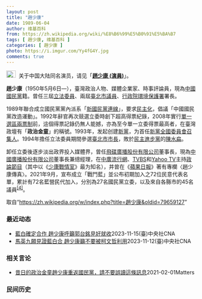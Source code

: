 ```yaml
---
layout: post
title: "趙少康"
date: 1989-06-04
author: 维基百科
from: https://zh.wikipedia.org/wiki/%E8%B6%99%E5%B0%91%E5%BA%B7
tags: [ 趙少康, 维基百科 ]
categories: [ 趙少康 ]
photo: https://i.imgur.com/Yy4fG4Y.jpg
comments: true
---
```

<div class="mw-content-ltr mw-parser-output" lang="zh" dir="ltr"><div role="note" class="hatnote navigation-not-searchable"><span typeof="mw:File"><a href="/wiki/Wikipedia:%E6%B6%88%E6%AD%A7%E4%B9%89" title="Wikipedia:消歧义"><img src="//upload.wikimedia.org/wikipedia/commons/thumb/5/5f/Disambig_gray.svg/25px-Disambig_gray.svg.png" decoding="async" width="25" height="19" class="mw-file-element" srcset="//upload.wikimedia.org/wikipedia/commons/thumb/5/5f/Disambig_gray.svg/38px-Disambig_gray.svg.png 1.5x, //upload.wikimedia.org/wikipedia/commons/thumb/5/5f/Disambig_gray.svg/50px-Disambig_gray.svg.png 2x" data-file-width="220" data-file-height="168"></a></span>&nbsp;&nbsp;关于中国大陆同名演员，请见「<b><a href="/wiki/%E8%B6%99%E5%B0%91%E5%BA%B7_(%E6%BC%94%E5%93%A1)" title="趙少康 (演員)">趙少康 (演員)</a></b>」。</div>


<p><b>趙少康</b>（1950年5月6日<span class="useeditintro" title="Template:BLP editintro">—</span>），臺灣政治人物、媒體企業家、時事評論員，現為<a href="/wiki/%E4%B8%AD%E5%9C%8B%E5%9C%8B%E6%B0%91%E9%BB%A8" title="中國國民黨">中國國民黨</a>籍。曾任三屆<a href="/wiki/%E7%AB%8B%E6%B3%95%E5%A7%94%E5%93%A1" class="mw-redirect" title="立法委員">立法委員</a>、兩屆<a href="/wiki/%E8%87%BA%E5%8C%97%E5%B8%82%E8%AD%B0%E5%93%A1" class="mw-redirect" title="臺北市議員">臺北市議員</a>、<a href="/wiki/%E8%A1%8C%E6%94%BF%E9%99%A2%E7%92%B0%E5%A2%83%E4%BF%9D%E8%AD%B7%E7%BD%B2" class="mw-redirect" title="行政院環境保護署">行政院環境保護署</a>署長。
</p><p>1989年聯合成立國民黨黨內派系「<a href="/wiki/%E6%96%B0%E5%9C%8B%E6%B0%91%E9%BB%A8%E9%80%A3%E7%B7%9A" title="新國民黨連線">新國民黨連線</a>」，要求<a href="/wiki/%E6%B0%91%E4%B8%BB%E5%8C%96" title="民主化">民主化</a>，倡議「中國國民黨改造運動」。1992年辭官再次競選立委時創下超高得票紀錄，2008年實行<a href="/wiki/%E5%96%AE%E4%B8%80%E9%81%B8%E5%8D%80%E5%85%A9%E7%A5%A8%E5%88%B6" title="單一選區兩票制">單一選區兩票制</a>前，這個得票記錄仍無人能撼，亦為至今單一立委得票最高者，在臺灣政壇有「<b>政治金童</b>」的稱號。1993年，发起创建<a href="/wiki/%E6%96%B0%E9%BB%A8" title="新黨">新黨</a>，为首任<a href="/wiki/%E6%96%B0%E9%BB%A8#歷任最高領導人" title="新黨">新黨全國委員會召集人</a>。1994年擔任立法委員期間參選<a href="/wiki/1994%E5%B9%B4%E4%B8%AD%E8%8F%AF%E6%B0%91%E5%9C%8B%E7%9C%81%E5%B8%82%E9%95%B7%E6%9A%A8%E7%9C%81%E5%B8%82%E8%AD%B0%E5%93%A1%E9%81%B8%E8%88%89" title="1994年中華民國省市長暨省市議員選舉">臺北市市長</a>，敗於<a href="/wiki/%E6%B0%91%E4%B8%BB%E9%80%B2%E6%AD%A5%E9%BB%A8" title="民主進步黨">民主進步黨</a>的<a href="/wiki/%E9%99%B3%E6%B0%B4%E6%89%81" title="陳水扁">陳水扁</a>。
</p><p>卸任立委後逐步淡出政界投入媒體界，曾任<a href="/wiki/%E9%A3%9B%E7%A2%9F%E5%BB%A3%E6%92%AD%E8%82%A1%E4%BB%BD%E6%9C%89%E9%99%90%E5%85%AC%E5%8F%B8" class="mw-redirect" title="飛碟廣播股份有限公司">飛碟廣播股份有限公司</a>董事長，現為<a href="/wiki/%E4%B8%AD%E5%9C%8B%E5%BB%A3%E6%92%AD%E8%82%A1%E4%BB%BD%E6%9C%89%E9%99%90%E5%85%AC%E5%8F%B8" class="mw-redirect" title="中國廣播股份有限公司">中國廣播股份有限公司</a>董事長兼總經理，在<a href="/wiki/%E4%B8%AD%E5%BB%A3%E6%B5%81%E8%A1%8C%E7%B6%B2" title="中廣流行網">中廣流行網</a>、<a href="/wiki/TVBS%E9%A0%BB%E9%81%93" class="mw-redirect" title="TVBS頻道">TVBS</a>和<a href="/wiki/Yahoo_TV" class="mw-redirect" title="Yahoo TV">Yahoo TV</a>主持<a href="/wiki/%E6%94%BF%E8%AB%96%E7%AF%80%E7%9B%AE" title="政論節目">政論節目</a>（其中以《<a href="/wiki/%E5%B0%91%E5%BA%B7%E6%88%B0%E6%83%85%E5%AE%A4" title="少康戰情室">少康戰情室</a>》最为知名），并曾在《<a href="/wiki/%E5%8F%B0%E7%81%A3%E8%98%8B%E6%9E%9C%E6%97%A5%E5%A0%B1" class="mw-redirect" title="台灣蘋果日報">蘋果日報</a>》著有專欄〈趙少康傳真〉。2021年9月，宣布成立「戰鬥藍」並公布初期加入之72位民意代表名單，累計有72名藍營民代加入，分別為27名國民黨立委，以及來自各縣市的45名議員<sup id="cite_ref-pure-fighters_4-0" class="reference"><a href="#cite_note-pure-fighters-4">[4]</a></sup>。
</p>
<meta property="mw:PageProp/toc">
</div><!--esi <esi:include src="/esitest-fa8a495983347898/content" /> --><noscript><img src="https://login.wikimedia.org/wiki/Special:CentralAutoLogin/start?type=1x1" alt="" width="1" height="1" style="border: none; position: absolute;"></noscript>
<div class="printfooter" data-nosnippet="">取自“<a dir="ltr" href="https://zh.wikipedia.org/w/index.php?title=趙少康&amp;oldid=79659127">https://zh.wikipedia.org/w/index.php?title=趙少康&amp;oldid=79659127</a>”</div><div id="recent-news"><h3>最近动态</h3><ul><li><a href="https://nodebe4.github.io/waimei/2023-11-15/%E8%97%8D%E7%99%BD%E7%A2%BA%E5%AE%9A%E5%90%88%E4%BD%9C-%E8%B6%99%E5%B0%91%E5%BA%B7%E5%91%BC%E7%B1%B2%E9%83%AD%E5%8F%B0%E9%8A%98%E8%A6%8B%E5%A5%BD%E5%B0%B1%E6%94%B6" title="藍白確定合作 趙少康呼籲郭台銘見好就收—— 藍白合政黨協商15日由前總統馬英九（前右2）見證並達成共識；會後國民黨主席朱立倫（前左）、國民黨總統參選人侯友宜（前左2）及民眾黨總統參選人柯文哲（前...">藍白確定合作 趙少康呼籲郭台銘見好就收</a><time>2023-11-15</time><a class="tag">(臺)中央社CNA</a></li>
<li><a href="https://nodebe4.github.io/waimei/2023-11-12/%E9%A6%AC%E8%8B%B1%E4%B9%9D%E9%A1%98%E8%A6%8B%E8%AD%89%E8%97%8D%E7%99%BD%E5%90%88-%E8%B6%99%E5%B0%91%E5%BA%B7%E7%B1%B2%E4%B8%8D%E8%A6%81%E8%A2%AB%E6%9F%AF%E6%96%87%E5%93%B2%E5%88%A9%E7%94%A8" title="馬英九願見證藍白合 趙少康籲不要被柯文哲利用—— （中央社記者高華謙台北13日電）前總統馬英九呼應民眾黨總統參選人柯文哲，指願意當藍白合見證人。中廣董事長趙少康今天說，柯文哲先前抓著鴻海創辦人郭...">馬英九願見證藍白合 趙少康籲不要被柯文哲利用</a><time>2023-11-12</time><a class="tag">(臺)中央社CNA</a></li>
</ul></div><div id="open-opinion"><h3>相关言论</h3><ul><li><a href="https://nodebe4.github.io/opinion/2021-02-01/%E6%98%94%E6%97%A5%E7%9A%84%E6%94%BF%E6%B2%BB%E9%87%91%E7%AB%A5%E8%B6%99%E5%B0%91%E5%BA%B7%E9%87%8D%E8%BF%94%E5%9C%8B%E6%B0%91%E9%BB%A8-%E8%AB%8B%E4%B8%8D%E8%A6%81%E8%AA%A4%E8%AE%80%E9%80%99%E6%A2%9D%E8%A8%8A%E6%81%AF/" title="William">昔日的政治金童趙少康重返國民黨，請不要誤讀這條訊息</a><time>2021-02-01</time><a class="tag">Matters</a></li>
</ul></div><div id="mjls-record"><h3>民间历史</h3><ul></ul></div>